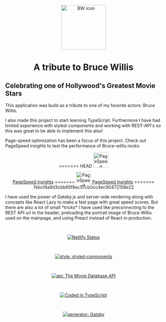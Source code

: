 <p align="center">
  <a href="https://bruce-willis.rocks/">
    <img alt="BW icon" src="https://bruce-willis.rocks/icons/icon-for-readme.png" width="144" />
  </a>
</p>
<h1 align="center">
  A tribute to Bruce Willis
</h1>
<h2>Celebrating one of Hollywood's Greatest Movie Stars</h2>
<p>This application was build as a tribute to one of my favorite actors: Bruce Willis.

I also made this project to start learning TypeScript. Furthermore I have had limited experience with styled-components and working with REST-API's so this was great to be able to implement this also!

Page-speed optimization has been a focus of this project. Check out PageSpeed insights to test the performance of Bruce-willis.rocks:

</p>
<div align="center">
<<<<<<< HEAD
<a href=https://developers.google.com/speed/pagespeed/insights/?url=http%3A%2F%2Fbruce-willis.rocks%2F><img src="https://www.gstatic.com/images/icons/material/product/2x/pagespeed_64dp.png" alt="PageSpeed Insights logo" height="48" width= 48></a>
</div>
<div align="center">
<a href="https://developers.google.com/speed/pagespeed/insights/?url=http%3A%2F%2Fbruce-willis.rocks%2F"  size="32px">PageSpeed Insights</a>
=======
<a href=https://developers.google.com/speed/pagespeed/insights/?url=http%3A%2F%2Fbruce-willis.rocks%2F><img src="https://www.gstatic.com/images/icons/material/product/2x/pagespeed_64dp.png" alt="PageSpeed Insights logo" height="48" width= 48 style="transform: translateY(10px);"></a>
<a href="https://developers.google.com/speed/pagespeed/insights/?url=http%3A%2F%2Fbruce-willis.rocks%2F" justify="top" color="gray">PageSpeed Insights</a>
>>>>>>> 7ebcf4a9d3cbb65f8ec57cb0cc4ec90472158e22
</div>

<p>I have used the power of Gatsby.js and server-side rendering along with concepts like React Lazy to make a fast page with great speed scores. But there are also a lot of small *tricks* I have used like preconnecting to the REST API url in the header, preloading the portrait image of Bruce Willis used on the mainpage, and using Preact instead of React in production.</p>
<div align="center">

<br/>

[![Netlify Status](https://api.netlify.com/api/v1/badges/77d5bec5-2470-4202-ad27-2842509e3a02/deploy-status)](https://app.netlify.com/sites/bruce-willis/deploys)

<br/>

[![style: styled-components](https://img.shields.io/badge/style-%F0%9F%92%85%20styled--components-orange.svg?colorB=daa357&colorA=db748e)](https://github.com/styled-components/styled-components)

<br/>

[![api: The Movie Database API](https://bruce-willis.rocks/tmdb.svg)](https://www.themoviedb.org/documentation/api)

<br/>

[![Coded in TypeScript](https://bruce-willis.rocks/Typescript_logo.svg)](https://github.com/microsoft/TypeScript)

<br/>

[![generator: Gatsby](https://bruce-willis.rocks/gatsby.svg)](https://github.com/gatsbyjs)

</div>
